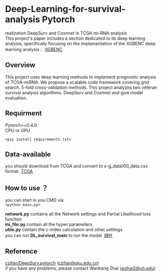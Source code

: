 # Deep-Learning-for-survival-analysis  **Pytorch**
realization DeepSurv and Coxnnet in TCGA mi-RNA analysis   
This project's paper includes a section dedicated to its deep learning analysis, specifically focusing on the implementation of the XGBENC deep learning analysis： [XGBENC](google.com)  
##  Overview
This project uses deep learning methods to implement prognostic analysis of TCGA-miRNA. We propose a scalable code framework covering grid search, 5-fold cross-validation methods. This project analyzes two veteran survival analysis algorithms. DeepSurv and Coxnnet and give model evaluation.
## Requirment
Pytorch>=0.4.0  
CPU or GPU

`<pip install requirements.txt>` 
##  Data-available
you should download from TCGA and convert to s-g_data100_data.csv format.
[TCGA](https://www.cancer.gov/ccg/research/genome-sequencing/tcga)  
##  How to use ？
you can start in you CMD via  
`<python main.py>` 

**network.py** contains all the Network settings and Partial Likelihood loss function  
**ini_file.py** contain all the hyper parameters  
**utils.py** contain the c-index calculation and other settings  
you can run **DL_survival_main** to run the model.
[绿叶](https://github.com/Madrigalpp/Torch-version-for-TCGA-data-DeepSurv-/blob/main/exp%20setting.png)
##  Reference
[czifan/DeepSurv.pytorch](https://github.com/czifan/DeepSurv.pytorch) (czifan@pku.edu.cn)  
if you have any problems, please contact Wankang Zhai (wzhai2@uh.edu) 

